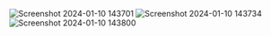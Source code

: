 ![Screenshot 2024-01-10 143701](https://github.com/Amisha0971/HTTPSESSION_TRACKING_SERVLET_JAVA/assets/136344215/7b415602-d62c-4143-97d7-1b2339a1c481)
![Screenshot 2024-01-10 143734](https://github.com/Amisha0971/HTTPSESSION_TRACKING_SERVLET_JAVA/assets/136344215/aa80693d-1384-4fc8-8b69-0fe979deca00)
![Screenshot 2024-01-10 143800](https://github.com/Amisha0971/HTTPSESSION_TRACKING_SERVLET_JAVA/assets/136344215/75b472d7-89c1-4230-93be-22e1e75a22fe)
